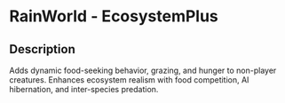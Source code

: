 # RainWorld - EcosystemPlus

## Description
Adds dynamic food-seeking behavior, grazing, and hunger to non-player creatures. Enhances ecosystem realism with food competition, AI hibernation, and inter-species predation.